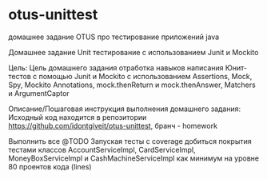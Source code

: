 # otus-unittest
домашнее задание OTUS про тестирование приложений java

Домашнее задание
Unit тестирование с использованием Junit и Mockito

Цель:
Цель домашнего задания отработка навыков написания Юнит-тестов с помощью Junit и Mockito с использованием Assertions, Mock, Spy, Mockito Annotations, mock.thenReturn и mock.thenAnswer, Matchers и ArgumentCaptor


Описание/Пошаговая инструкция выполнения домашнего задания:
Исходный код находится в репозитории
https://github.com/idontgiveit/otus-unittest, бранч - homework

Выполнить все @TODO
Запуская тесты с coverage добиться покрытия тестами классов AccountServiceImpl, CardServiceImpl, MoneyBoxServiceImpl и CashMachineServiceImpl как минимум на уровне 80 проентов кода (lines)
